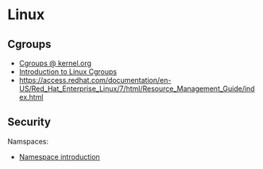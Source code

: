 # Linux

## Cgroups

- [Cgroups @ kernel.org](https://www.kernel.org/doc/Documentation/cgroups/cgroups.txt)
- [Introduction to Linux Cgroups](https://sysadmincasts.com/episodes/14-introduction-to-linux-control-groups-cgroups)
- https://access.redhat.com/documentation/en-US/Red_Hat_Enterprise_Linux/7/html/Resource_Management_Guide/index.html

## Security

Namspaces:
- [Namespace introduction](http://www.toptal.com/linux/separation-anxiety-isolating-your-system-with-linux-namespaces)
